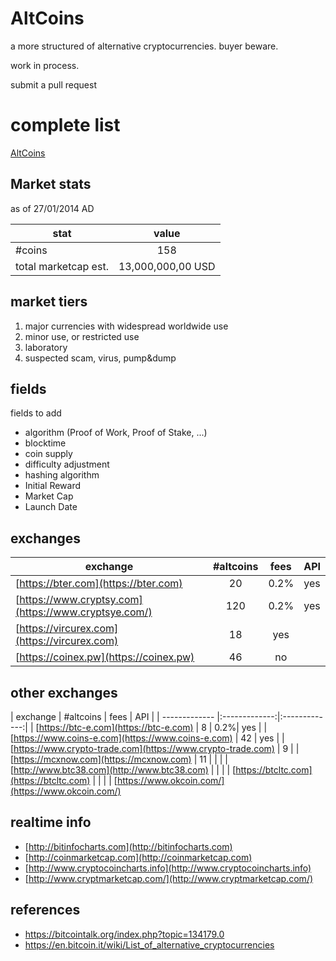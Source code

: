 AltCoins
========

a more structured of alternative cryptocurrencies. buyer beware. 

work in process.

submit a pull request

# complete list

[AltCoins](alts.md)

## Market stats

as of 27/01/2014 AD

| stat        | value          |
| ------------- |:-------------:|
| #coins | 158 |
| total marketcap est. | 13,000,000,00 USD | 

## market tiers

1. major currencies with widespread worldwide use
2. minor use, or restricted use
3. laboratory
4. suspected scam, virus, pump&dump

## fields

fields to add

* algorithm (Proof of Work, Proof of Stake, ...)
* blocktime
* coin supply
* difficulty adjustment
* hashing algorithm
* Initial Reward 
* Market Cap
* Launch Date

## exchanges

| exchange        | #altcoins          | fees | API |
| ------------- |:-------------:|:-------------:|:-------------:|
| [https://bter.com](https://bter.com) | 20 | 0.2%| yes |
| [https://www.cryptsy.com](https://www.cryptsye.com/) | 120  | 0.2% | yes |
| [https://vircurex.com](https://vircurex.com) | 18 | yes |
| [https://coinex.pw](https://coinex.pw) | 46 | no |

## other exchanges

| exchange        | #altcoins          | fees | API |
| ------------- |:-------------:|:-------------:|
| [https://btc-e.com](https://btc-e.com) | 8 | 0.2%| yes |
| [https://www.coins-e.com](https://www.coins-e.com) | 42 | yes | 
| [https://www.crypto-trade.com](https://www.crypto-trade.com) | 9 |
| [https://mcxnow.com](https://mcxnow.com) | 11 | | |
| [http://www.btc38.com](http://www.btc38.com) | | |
| [https://btcltc.com](https://btcltc.com) | | |
| [https://www.okcoin.com/](https://www.okcoin.com/)

## realtime info

* [http://bitinfocharts.com](http://bitinfocharts.com)
* [http://coinmarketcap.com](http://coinmarketcap.com)
* [http://www.cryptocoincharts.info](http://www.cryptocoincharts.info)
* [http://www.cryptmarketcap.com/](http://www.cryptmarketcap.com/)

## references

* https://bitcointalk.org/index.php?topic=134179.0
* https://en.bitcoin.it/wiki/List_of_alternative_cryptocurrencies
